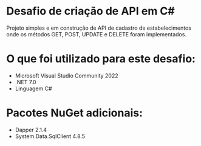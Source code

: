 # Desafio de criação de API em C#

Projeto simples e em construção de API de cadastro de estabelecimentos
onde os métodos GET, POST, UPDATE e DELETE foram implementados.

# O que foi utilizado para este desafio:

- Microsoft Visual Studio Community 2022
- .NET 7.0
- Linguagem C#

# Pacotes NuGet adicionais:

- Dapper 2.1.4
- System.Data.SqlClient 4.8.5



